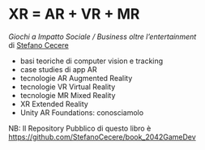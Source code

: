 # XR = AR + VR + MR
*Giochi a Impatto Sociale / Business oltre l’entertainment*  
di [Stefano Cecere](https://github.com/StefanoCecere)

- basi teoriche di computer vision e tracking
- case studies di app AR
- tecnologie AR Augmented Reality
- tecnologie VR Virtual Reality
- tecnologie MR Mixed Reality
- XR Extended Reality
- Unity AR Foundations: conosciamolo

NB: Il Repository Pubblico di questo libro è
<https://github.com/StefanoCecere/book_2042GameDev>
